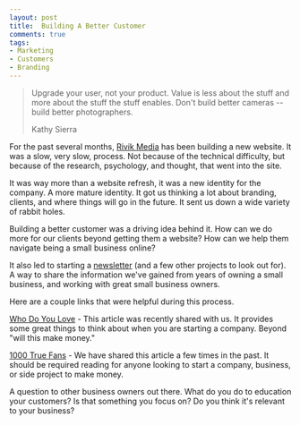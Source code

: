 ```yaml
---
layout: post
title:  Building A Better Customer
comments: true
tags:
- Marketing
- Customers
- Branding
---
```

> Upgrade your user, not your product. Value is less about the stuff and more about the stuff the stuff enables. Don't build better cameras -- build better photographers.
>
> Kathy Sierra

For the past several months, [Rivik Media](https://rivikmedia.com) has been building a new website. It was a slow, very slow, process. Not because of the technical difficulty, but because of the research, psychology, and thought, that went into the site.

It was way more than a website refresh, it was a new identity for the company. A more mature identity. It got us thinking a lot about branding, clients, and where things will go in the future. It sent us down a wide variety of rabbit holes. 

Building a better customer was a driving idea behind it. How can we do more for our clients beyond getting them a website? How can we help them navigate being a small business online? 

It also led to starting a [newsletter](https://technologyshouldbesimple.com/newsletter) (and a few other projects to look out for). A way to share the information we've gained from years of owning a small business, and working with great small business owners. 

Here are a couple links that were helpful during this process. 

[Who Do You Love](https://justinjackson.ca/who-do-you-love) - This article was recently shared with us. It provides some great things to think about when you are starting a company. Beyond "will this make money." 

[1000 True Fans](https://kk.org/thetechnium/1000-true-fans/) - We have shared this article a few times in the past. It should be required reading for anyone looking to start a company, business, or side project to make money. 

A question to other business owners out there. What do you do to education your customers? Is that something you focus on? Do you think it's relevant to your business?





